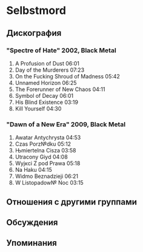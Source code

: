 # Selbstmord



## Дискография

### "Spectre of Hate" 2002, Black Metal

1. A Profusion of Dust 06:01  
2. Day of the Murderers 07:23 
3. On the Fucking Shroud of Madness 05:42 
4. Unnamed Horizon 06:25 
5. The Forerunner of New Chaos 04:11
6. Symbol of Decay 06:01
7. His Blind Existence 03:19 
8. Kill Yourself 04:30 

### "Dawn of a New Era" 2009, Black Metal

1. Awatar Antychrysta 04:53  
2. Czas Porz№dku 05:12  
3. Њmiertelna Cisza 03:58  
4. Utracony Gіуd 04:08  
5. Wyjкci Z pod Prawa 05:18  
6. Na Haku 04:15  
7. Widmo Beznadzieji 06:21  
8. W Listopadow№ Noc 03:15 


## Отношения с другими группами


## Обсуждения


## Упоминания

